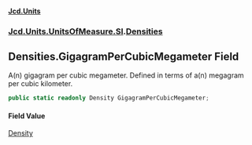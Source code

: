 #### [Jcd.Units](index.md 'index')
### [Jcd.Units.UnitsOfMeasure.SI](Jcd.Units.UnitsOfMeasure.SI.md 'Jcd.Units.UnitsOfMeasure.SI').[Densities](Jcd.Units.UnitsOfMeasure.SI.Densities.md 'Jcd.Units.UnitsOfMeasure.SI.Densities')

## Densities.GigagramPerCubicMegameter Field

A(n) gigagram per cubic megameter. Defined in terms of a(n) megagram per cubic kilometer.

```csharp
public static readonly Density GigagramPerCubicMegameter;
```

#### Field Value
[Density](Jcd.Units.UnitTypes.Density.md 'Jcd.Units.UnitTypes.Density')